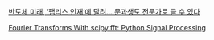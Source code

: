 [반도체 미래, ‘팹리스 인재’에 달려… 문과생도 전문가로 클 수 있다](https://n.news.naver.com/mnews/article/023/0003699937)

[Fourier Transforms With scipy.fft: Python Signal Processing](https://realpython.com/python-scipy-fft/)


